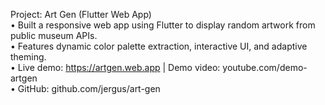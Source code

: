 Project: Art Gen (Flutter Web App)  
• Built a responsive web app using Flutter to display random artwork from public museum APIs.  
• Features dynamic color palette extraction, interactive UI, and adaptive theming.  
• Live demo: https://artgen.web.app | Demo video: youtube.com/demo-artgen  
• GitHub: github.com/jergus/art-gen
